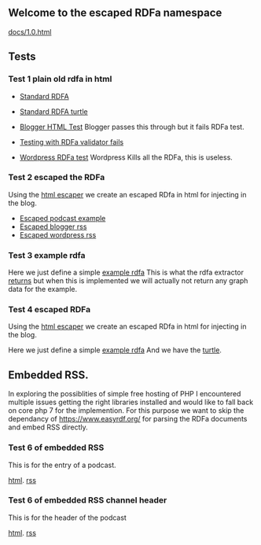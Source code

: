 ## Welcome to the escaped RDFa namespace

[docs/1.0.html](docs/1.0.html)

## Tests

### Test 1 plain old rdfa in html

* [Standard RDFA](tests/test_001_podcast.html)
* [Standard RDFA turtle](tests/test_001_podcast.ttl)

* [Blogger HTML Test](https://stream-random.blogspot.com/2020/11/test001podcasthtml.html) Blogger passes this through but it fails RDFa test.
* [Testing with RDFa validator fails](https://www.w3.org/2012/pyRdfa/extract?uri=https%3A%2F%2Fstream-random.blogspot.com%2F2020%2F11%2Ftest001podcasthtml.html&format=turtle&rdfagraph=output&vocab_expansion=false&rdfa_lite=false&embedded_rdf=true&space_preserve=true&vocab_cache=true&vocab_cache_report=false&vocab_cache_refresh=false)
* [Wordpress RDFa test](https://streamofrandompodcast.wordpress.com/2020/11/26/test-of-plain-old-rdfa/) Wordpress Kills all the RDFa, this is useless.

### Test 2 escaped the RDFa

Using the [html escaper](https://www.freeformatter.com/html-escape.html) we create an escaped RDfa in html for injecting in the blog.

* [Escaped podcast example](tests/test_002_podcast_escaped.html)
* [Escaped blogger rss](tests/test_002_podcast_escaped_blogger.rss)
* [Escaped wordpress rss](tests/test_002_podcast_escaped_wordpress.rss)

### Test 3 example rdfa
Here we just define a simple [example rdfa](tests/test_003_example.html)
This is what the rdfa extractor [returns](tests/test_003_example.ttl) but when this is implemented we will actually not return any graph data for the example.

### Test 4 escaped RDFa
Using the [html escaper](https://www.freeformatter.com/html-escape.html) we create an escaped RDfa in html for injecting in the blog.

Here we just define a simple [example rdfa](tests/test_004_example_escaped.html)
And we have the [turtle](tests/test_004_example_escaped.ttl).

## Embedded RSS.

In exploring the possiblities of simple free hosting of PHP I encountered multiple issues getting the right libraries installed and would like to fall back on 
core php 7 for the implemention. For this purpose we want to skip the dependancy of https://www.easyrdf.org/ for parsing the RDFa documents and embed RSS directly.


### Test 6 of embedded RSS

This is for the entry of a podcast.

[html](tests/test_006_erss_embed.html).
[rss](tests/test_006_erss_embed.rss)

### Test 6 of embedded RSS channel header 

This is for the header of the podcast 

[html](tests/test_006_erss_embed.html).
[rss](tests/test_006_erss_embed.rss)
